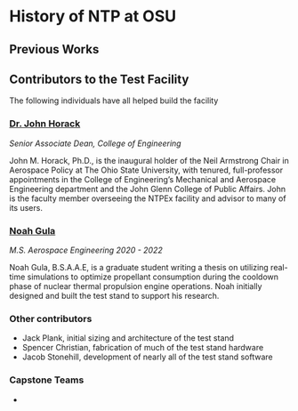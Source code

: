 # History of NTP at OSU

## Previous Works


## Contributors to the Test Facility
The following individuals have all helped build the facility 
### [Dr. John Horack](https://engineering.osu.edu/people/horack.1)
*Senior Associate Dean, College of Engineering*

John M. Horack, Ph.D., is the inaugural holder of the Neil Armstrong Chair in Aerospace Policy at The Ohio State University, with tenured, full-professor appointments in the College of Engineering’s Mechanical and Aerospace Engineering department and the John Glenn College of Public Affairs. John is the faculty member overseeing the NTPEx facility and advisor to many of its users.

### [Noah Gula](https://www.linkedin.com/in/noahgula/)
*M.S. Aerospace Engineering 2020 - 2022*

Noah Gula, B.S.A.A.E, is a graduate student writing a thesis on utilizing real-time simulations to optimize propellant consumption during the cooldown phase of nuclear thermal propulsion engine operations. Noah initially designed and built the test stand to support his research.

### Other contributors
- Jack Plank, initial sizing and architecture of the test stand
- Spencer Christian, fabrication of much of the test stand hardware
- Jacob Stonehill, development of nearly all of the test stand software

### Capstone Teams
- 
